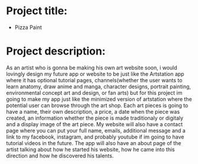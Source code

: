 # Project title: 
- Pizza Paint

# Project description: 
 
 As an artist who is gonna be making his own art website soon, i would lovingly design my future app or website to be just like the Artstation app where it has optional tutorial pages, channels(whether the user wants to learn anatomy, draw anime and manga, character designs, portrait painting, environmental concept art and design, or fan arts) but for this project im going to make my app just like the minimized version of artstation where the potential user can browse through the art shop. Each art pieces is going to have a name, their own description, a price, a date when the piece was created, an information whether the piece is made traditionaly or digitaly and a display image of the art piece. My website will also have a contact page where you can put your full name, emails, additional message and a link to my facebook, instagram, and probably youtube if im going to have tutorial videos in the future. The app will also have an about page of the artist talking about how he started his website, how he came into this direction and how he discovered his talents.
 

